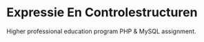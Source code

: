 # Expressie En Controlestructuren

Higher professional education program PHP &amp; MySQL assignment.
